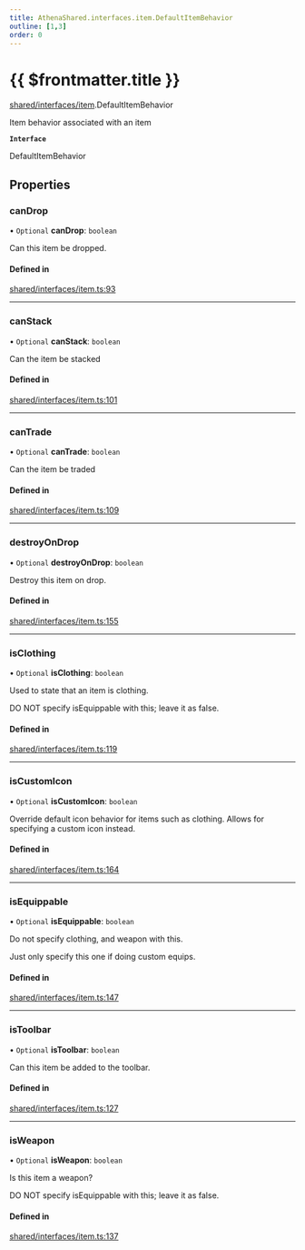 ```yaml
---
title: AthenaShared.interfaces.item.DefaultItemBehavior
outline: [1,3]
order: 0
---
```


# {{ $frontmatter.title }}


[shared/interfaces/item](../modules/shared_interfaces_item.md).DefaultItemBehavior

Item behavior associated with an item

**`Interface`**

DefaultItemBehavior

## Properties

### canDrop

• `Optional` **canDrop**: `boolean`

Can this item be dropped.

#### Defined in

[shared/interfaces/item.ts:93](https://github.com/Stuyk/altv-athena/blob/92069ee/src/core/shared/interfaces/item.ts#L93)

___

### canStack

• `Optional` **canStack**: `boolean`

Can the item be stacked

#### Defined in

[shared/interfaces/item.ts:101](https://github.com/Stuyk/altv-athena/blob/92069ee/src/core/shared/interfaces/item.ts#L101)

___

### canTrade

• `Optional` **canTrade**: `boolean`

Can the item be traded

#### Defined in

[shared/interfaces/item.ts:109](https://github.com/Stuyk/altv-athena/blob/92069ee/src/core/shared/interfaces/item.ts#L109)

___

### destroyOnDrop

• `Optional` **destroyOnDrop**: `boolean`

Destroy this item on drop.

#### Defined in

[shared/interfaces/item.ts:155](https://github.com/Stuyk/altv-athena/blob/92069ee/src/core/shared/interfaces/item.ts#L155)

___

### isClothing

• `Optional` **isClothing**: `boolean`

Used to state that an item is clothing.

DO NOT specify isEquippable with this; leave it as false.

#### Defined in

[shared/interfaces/item.ts:119](https://github.com/Stuyk/altv-athena/blob/92069ee/src/core/shared/interfaces/item.ts#L119)

___

### isCustomIcon

• `Optional` **isCustomIcon**: `boolean`

Override default icon behavior for items such as clothing.
Allows for specifying a custom icon instead.

#### Defined in

[shared/interfaces/item.ts:164](https://github.com/Stuyk/altv-athena/blob/92069ee/src/core/shared/interfaces/item.ts#L164)

___

### isEquippable

• `Optional` **isEquippable**: `boolean`

Do not specify clothing, and weapon with this.

Just only specify this one if doing custom equips.

#### Defined in

[shared/interfaces/item.ts:147](https://github.com/Stuyk/altv-athena/blob/92069ee/src/core/shared/interfaces/item.ts#L147)

___

### isToolbar

• `Optional` **isToolbar**: `boolean`

Can this item be added to the toolbar.

#### Defined in

[shared/interfaces/item.ts:127](https://github.com/Stuyk/altv-athena/blob/92069ee/src/core/shared/interfaces/item.ts#L127)

___

### isWeapon

• `Optional` **isWeapon**: `boolean`

Is this item a weapon?

DO NOT specify isEquippable with this; leave it as false.

#### Defined in

[shared/interfaces/item.ts:137](https://github.com/Stuyk/altv-athena/blob/92069ee/src/core/shared/interfaces/item.ts#L137)
